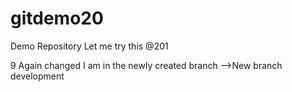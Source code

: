 # gitdemo20
Demo Repository
Let me try this @201

9
Again changed
I am in the newly created branch -->New branch development
